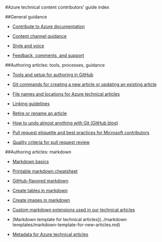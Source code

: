 <properties title="" pageTitle="Azure technical content contributors' guide index" description="Lists the articles available in the Azure technical content contributors' guide for azure.microsoft.com." metaKeywords="" services="" solutions="" documentationCenter="" authors="tysonn" videoId="" scriptId="" manager="carolz" />

<tags ms.service="contributor-guide" ms.devlang="" ms.topic="article" ms.tgt_pltfrm="" ms.workload="" ms.date="12/19/2014" ms.author="tysonn" />

#Azure technical content contributors' guide index

##General guidance

- [Contribute to Azure documentation](./../README.md)

- [Content channel guidance](content-channel-guidance.md)

- [Style and voice](style-and-voice.md)

- [Feedback, comments, and support](feedback-and-comments.md)


##Authoring articles: tools, processes, guidance

- [Tools and setup for authoring in GitHub](tools-and-setup.md)

- [Git commands for creating a new article or updating an existing article](git-commands-for-master.md)

<!-- [Git commands for staging an article on the internal preview site](./git-commands-for-sandbox.md)-->

- [File names and locations for Azure technical articles](file-names-and-locations.md)

- [Linking guidelines](create-links-markdown.md/)

- [Retire or rename an article](retire-or-rename-an-article.md)

- [How to undo almost anything with Git (GitHub blog)](https://github.com/blog/2019-how-to-undo-almost-anything-with-git)

- [Pull request etiquette and best practices for Microsoft contributors](contributor-guide-pull-request-etiquette.md)

- [Quality criteria for pull request review](contributor-guide-pr-criteria.md)


##Authoring articles: markdown

- [Markdown basics](https://help.github.com/articles/markdown-basics/)

- [Printable markdown cheatsheet](./media/documents/markdown-cheatsheet.pdf?raw=true)

- [GitHub-flavored markdown](https://help.github.com/articles/github-flavored-markdown/)

- [Create tables in markdown](create-tables-markdown.md)

- [Create images in markdown](create-images-markdown.md)

- [Custom markdown extensions used in our technical articles](custom-markdown-extensions.md)

- [Markdown template for technical articles](../markdown templates/markdown-template-for-new-articles.md)

- [Metadata for Azure technical articles](article-metadata.md)
